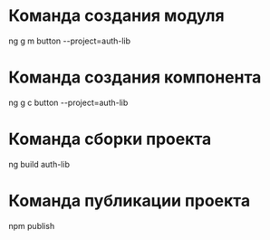 # Команда создания модуля
ng g m button --project=auth-lib

# Команда создания компонента
ng g c button --project=auth-lib

# Команда сборки проекта
ng build auth-lib

# Команда публикации проекта
npm publish
